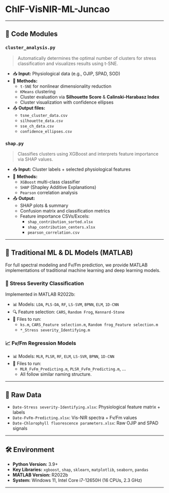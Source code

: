 # ChlF-VisNIR-ML-Juncao

---

## 🧠 Code Modules

### `cluster_analysis.py`

> Automatically determines the optimal number of clusters for stress classification and visualizes results using t-SNE.

- 📥 **Input:** Physiological data (e.g., OJIP, SPAD, SOD)
- 🔧 **Methods:**
  - `t-SNE` for nonlinear dimensionality reduction
  - `KMeans` clustering
  - Cluster evaluation via **Silhouette Score** & **Calinski-Harabasz Index**
  - Cluster visualization with confidence ellipses
- 📤 **Output files:**
  - `tsne_cluster_data.csv`
  - `silhouette_data.csv`
  - `sse_ch_data.csv`
  - `confidence_ellipses.csv`

### `shap.py`

> Classifies clusters using XGBoost and interprets feature importance via SHAP values.

- 📥 **Input:** Cluster labels + selected physiological features
- 🔧 **Methods:**
  - `XGBoost` multi-class classifier
  - `SHAP` (Shapley Additive Explanations)
  - `Pearson` correlation analysis
- 📤 **Output:**
  - SHAP plots & summary
  - Confusion matrix and classification metrics
  - Feature importance CSVs/Excels:
    - `shap_contribution_sorted.xlsx`
    - `shap_contribution_centers.xlsx`
    - `pearson_correlation.csv`

---

## 🧪 Traditional ML & DL Models (MATLAB)

For full spectral modeling and Fv/Fm prediction, we provide MATLAB implementations of traditional machine learning and deep learning models.

### 🔎 Stress Severity Classification

Implemented in MATLAB R2022b:

- 📊 Models: `LDA`, `PLS-DA`, `RF`, `LS-SVM`, `BPNN`, `ELM`, `1D-CNN`
- 🔍 Feature selection: `CARS`, `Random Frog`, `Kennard-Stone`
- 📂 Files to run:
  - `ks.m`, `CARS_Feature selection.m`, `Random frog_Feature selection.m`
  - `*_Stress severity_Identifying.m`

### 📈 Fv/Fm Regression Models

- 📊 Models: `MLR`, `PLSR`, `RF`, `ELM`, `LS-SVR`, `BPNN`, `1D-CNN`
- 📂 Files to run:
  - `MLR_FvFm_Predicting.m`, `PLSR_FvFm_Predicting.m`, ...
  - All follow similar naming structure.

---

## 💾 Raw Data

- `Date-Stress severity-Identifying.xlsx`: Physiological feature matrix + labels
- `Date-FvFm-Predicting.xlsx`: Vis-NIR spectra + Fv/Fm values
- `Date-Chlorophyll fluorescence parameters.xlsx`: Raw OJIP and SPAD signals

---

## 🛠 Environment

- **Python Version:** 3.9+
- **Key Libraries:** `xgboost`, `shap`, `sklearn`, `matplotlib`, `seaborn`, `pandas`
- **MATLAB Version:** R2022b
- **System:** Windows 11, Intel Core i7-12650H (16 CPUs, 2.3 GHz)

---
